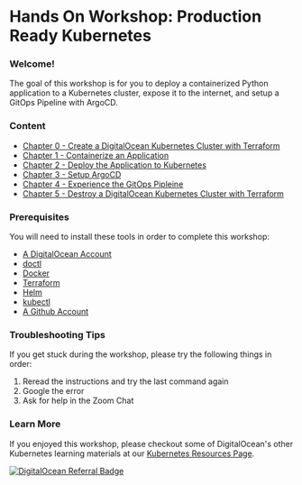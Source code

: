 # Hands On Workshop: Production Ready Kubernetes

### Welcome! 
The goal of this workshop is for you to deploy a containerized Python application to a Kubernetes cluster, expose it to the internet, and setup a GitOps Pipeline with ArgoCD. 

### Content 
- [Chapter 0 - Create a DigitalOcean Kubernetes Cluster with Terraform](./00-cluster-setup.md)
- [Chapter 1 - Containerize an Application](./01-app-setup.md)
- [Chapter 2 - Deploy the Application to Kubernetes](./02-deploy-app.md)
- [Chapter 3 - Setup ArgoCD](./03-argocd-setup.md)
- [Chapter 4 - Experience the GitOps Pipleine](./04-gitops-pipeline.md)
- [Chapter 5 - Destroy a DigitalOcean Kubernetes Cluster with Terraform](./05-cluster-teardown.md)


### Prerequisites
You will need to install these tools in order to complete this workshop: 

- [A DigitalOcean Account](https://cloud.digitalocean.com/registrations/new)
- [doctl](https://docs.digitalocean.com/reference/doctl/how-to/install/)
- [Docker](https://docs.docker.com/get-docker/)
- [Terraform](https://learn.hashicorp.com/tutorials/terraform/install-cli#install-terraform) 
- [Helm](https://helm.sh/docs/intro/install/)
- [kubectl](https://kubernetes.io/docs/tasks/tools/)
- [A Github Account](https://github.com/signup)

### Troubleshooting Tips 
If you get stuck during the workshop, please try the following things in order: 

1. Reread the instructions and try the last command again
1. Google the error
1. Ask for help in the Zoom Chat

### Learn More
If you enjoyed this workshop, please checkout some of DigitalOcean's other Kubernetes learning materials at our [Kubernetes Resources Page](https://www.digitalocean.com/landing/doks-resources). 

[![DigitalOcean Referral Badge](https://web-platforms.sfo2.digitaloceanspaces.com/WWW/Badge%203.svg)](https://www.digitalocean.com/?refcode=0396fb078dbc&utm_campaign=Referral_Invite&utm_medium=Referral_Program&utm_source=badge)